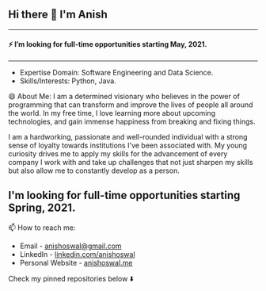 ## Hi there 👋 I'm Anish
---
#### ⚡ I’m looking for full-time opportunities starting May, 2021.
---
- Expertise Domain: Software Engineering and Data Science.
- Skills/Interests: Python, Java.

😄 About Me:
I am a determined visionary who believes in the power of programming that can transform and improve the lives of people all around the world. In my free time, I love learning more about upcoming technologies, and gain immense happiness from breaking and fixing things.

I am a hardworking, passionate and well-rounded individual with a strong sense of loyalty towards institutions I've been associated with. My young curiosity drives me to apply my skills for the advancement of every company I work with and take up challenges that not just sharpen my skills but also allow me to constantly develop as a person.

I'm looking for full-time opportunities starting Spring, 2021.
---
📫 How to reach me:

<!--
- <img align="left" alt="https://omkarshelar.dev" width="22px" src="assets/globe.svg" />:arrow_right:&nbsp;[https://omkarshelar.dev](https://omkarshelar.dev)
-->
- Email - [anishoswal@gmail.com](mailto:anishoswal@gmail.com)
- LinkedIn - [linkedin.com/anishoswal](https://www.linkedin.com/in/anishoswal/)
- Personal Website - [anishoswal.me](http://anishoswal.me/)

Check my pinned repositories below  :arrow_down:

<!--
**anishoswal/anishoswal** is a ✨ _special_ ✨ repository because its `README.md` (this file) appears on your GitHub profile.

Here are some ideas to get you started:

- 🔭 I’m currently working on ...
- 🌱 I’m currently learning ...
- 👯 I’m looking to collaborate on ...
- 🤔 I’m looking for help with ...
- 💬 Ask me about ...
- 📫 How to reach me: ...
- 😄 Pronouns: ...
- ⚡ Fun fact: ...
-->
